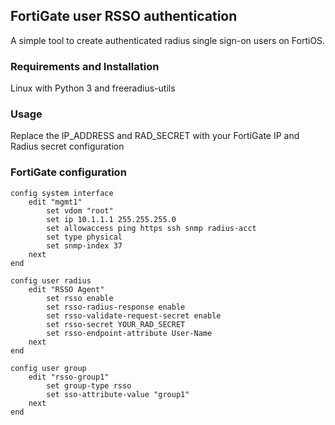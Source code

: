 ## FortiGate user RSSO authentication
A simple tool to create authenticated radius single sign-on users on FortiOS.

### Requirements and Installation
Linux with Python 3 and freeradius-utils

### Usage
Replace the IP_ADDRESS and RAD_SECRET with your FortiGate IP and Radius secret configuration

### FortiGate configuration

```
config system interface    
    edit "mgmt1"
        set vdom "root"
        set ip 10.1.1.1 255.255.255.0
        set allowaccess ping https ssh snmp radius-acct
        set type physical
        set snmp-index 37
    next
end

config user radius
    edit "RSSO Agent"
        set rsso enable
        set rsso-radius-response enable
        set rsso-validate-request-secret enable
        set rsso-secret YOUR_RAD_SECRET
        set rsso-endpoint-attribute User-Name
    next
end

config user group
    edit "rsso-group1"
        set group-type rsso
        set sso-attribute-value "group1"
    next
end
```

